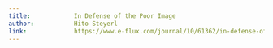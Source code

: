 ```yaml
---
title:            In Defense of the Poor Image
author:           Hito Steyerl
link:             https://www.e-flux.com/journal/10/61362/in-defense-of-the-poor-image/
---
```

